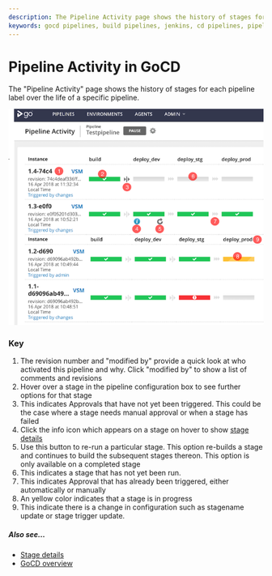 ```yaml
---
description: The Pipeline Activity page shows the history of stages for each pipeline label over the life of a specific pipeline.
keywords: gocd pipelines, build pipelines, jenkins, cd pipelines, pipeline configuration, pipeline stage, continuous delivery
---
```



# Pipeline Activity in GoCD

The "Pipeline Activity" page shows the history of stages for each pipeline label over the life of a specific pipeline.

![Pipeline Activity Page](../resources/images/PipelineActivity.png)

### Key

1.  The revision number and "modified by" provide a quick look at who activated this pipeline and why. Click "modified by" to show a list of comments and revisions
2.  Hover over a stage in the pipeline configuration box to see further options for that stage
3.  This indicates Approvals that have not yet been triggered. This could be the case where a stage needs manual approval or when a stage has failed
4.  Click the info icon which appears on a stage on hover to show [stage details](../navigation/stage_details_page.md)
5.  Use this button to re-run a particular stage. This option re-builds a stage and continues to build the subsequent stages thereon. This option is only available on a completed stage
6.  This indicates a stage that has not yet been run.
7.  This indicates Approval that has already been triggered, either automatically or manually
8.  An yellow color indicates that a stage is in progress
9.  This indicate there is a change in configuration such as stagename update or stage trigger update.

##### Also see...

-   [Stage details](../navigation/stage_details_page.md)
-   [GoCD overview](../introduction/concepts_in_go.md)

